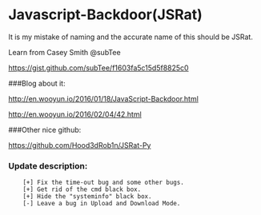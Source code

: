 # Javascript-Backdoor(JSRat)


It is my mistake of naming and the accurate name of this should be JSRat.


Learn from  Casey Smith @subTee


https://gist.github.com/subTee/f1603fa5c15d5f8825c0

###Blog about it:


http://en.wooyun.io/2016/01/18/JavaScript-Backdoor.html


http://en.wooyun.io/2016/02/04/42.html


###Other nice github:


https://github.com/Hood3dRob1n/JSRat-Py

### Update description:

		[+] Fix the time-out bug and some other bugs.
		[+] Get rid of the cmd black box.
		[+] Hide the "systeminfo" black box.
		[-] Leave a bug in Upload and Download Mode.
